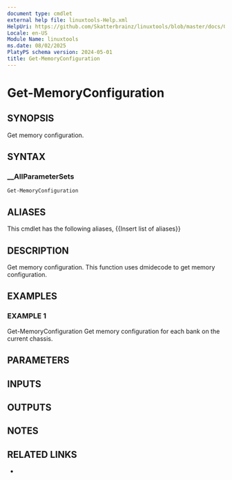 ```yaml
---
document type: cmdlet
external help file: linuxtools-Help.xml
HelpUri: https://github.com/Skatterbrainz/linuxtools/blob/master/docs/Get-MemoryConfiguration.md
Locale: en-US
Module Name: linuxtools
ms.date: 08/02/2025
PlatyPS schema version: 2024-05-01
title: Get-MemoryConfiguration
---
```


# Get-MemoryConfiguration

## SYNOPSIS

Get memory configuration.

## SYNTAX

### __AllParameterSets

```
Get-MemoryConfiguration
```

## ALIASES

This cmdlet has the following aliases,
  {{Insert list of aliases}}

## DESCRIPTION

Get memory configuration.
This function uses dmidecode to get memory configuration.

## EXAMPLES

### EXAMPLE 1

Get-MemoryConfiguration
Get memory configuration for each bank on the current chassis.

## PARAMETERS

## INPUTS

## OUTPUTS

## NOTES

## RELATED LINKS

- [](https://github.com/Skatterbrainz/linuxtools/blob/master/docs/Get-MemoryConfiguration.md)
